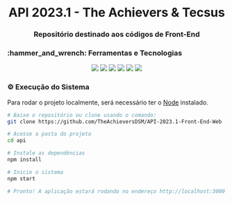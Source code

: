 <br id="inicio">

<h1 align="center">API 2023.1 - The Achievers & Tecsus</h1>
<h3 align="center">Repositório destinado aos códigos de Front-End</h2>

<span id="techtools">
<h3>:hammer_and_wrench: Ferramentas e Tecnologias</h3>
 
<p align="center">
<img src="https://img.shields.io/badge/Figma-5751D3?style=for-the-badge&logo=figma&logoColor=EDF0F9"/>
<img src="https://img.shields.io/badge/Bootstrap-5751D3?style=for-the-badge&logo=bootstrap&logoColor=EDF0F9"/>
<img src="https://img.shields.io/badge/CSS3-5751D3?style=for-the-badge&logo=css3&logoColor=EDF0F9"/> 
<img src="https://img.shields.io/badge/React-5751D3?style=for-the-badge&logo=react&logoColor=EDF0F9"/> 
<img src="https://img.shields.io/badge/JavaScript-5751D3?style=for-the-badge&logo=javascript&logoColor=EDF0F9"/>  
<img src="https://img.shields.io/badge/TypeScript-5751D3?style=for-the-badge&logo=typescript&logoColor=EDF0F9"/> 

</p>

<span id="execution">
<h3>⚙️ Execução do Sistema</h3>
<p>Para rodar o projeto localmente, será necessário ter o <a href="https://nodejs.org/en/download/">Node</a> instalado.</p>

```bash
# Baixe o repositório ou clone usando o comando:
git clone https://github.com/TheAchieversDSM/API-2023.1-Front-End-Web

# Acesse a pasta do projeto
cd api

# Instale as dependências
npm install

# Inicie o sistema
npm start

# Pronto! A aplicação estará rodando no endereço http://localhost:3000
```
